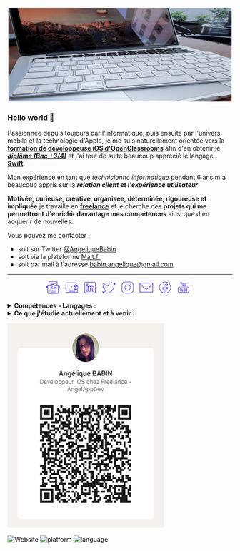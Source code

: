 <p align='center'>
<img alt="AngelAppDev" width="500" height="210" src="https://github.com/jessangel79/jessangel79/blob/main/karim-manjra-6ybGCLrzy_w-unsplash.jpg?raw=true">
</p>

### Hello world 👋
Passionnée depuis toujours par l'informatique, puis ensuite par l'univers mobile et la technologie d'Apple, je me suis naturellement orientée vers la **[formation de développeuse iOS d'OpenClassrooms](https://openclassrooms.com/fr/paths/69-developpeur-dapplication-ios)** afin d'en obtenir le ***[diplôme (Bac +3/4)](https://www.francecompetences.fr/recherche/rncp/27099/)*** et j'ai tout de suite beaucoup apprécié le langage **[Swift](https://www.apple.com/fr/swift/)**.

Mon expérience en tant que *technicienne informatique* pendant 6 ans m'a beaucoup appris sur la ***relation client et l'expérience utilisateur***.

**Motivée, curieuse, créative, organisée, déterminée, rigoureuse et impliquée** je travaille en **[freelance](https://www.malt.fr/profile/angeliquebabin)** et je cherche des **projets qui me permettront d'enrichir davantage mes compétences** ainsi que d'en acquérir de nouvelles.


Vous pouvez me contacter :
- soit sur Twitter [@AngeliqueBabin](https://twitter.com/AngeliqueBabin_)
- soit via la plateforme [Malt.fr](https://www.malt.fr/profile/angeliquebabin)
- soit par mail à l'adresse [babin.angelique@gmail.com](mailto:babin.angelique@gmail.com)

------------

<p align='center'>
  <a href="https://www.angelappdev.io/"><img height="30" src="https://github.com/jessangel79/jessangel79/blob/main/icons8-blog.png?raw=true"></a>&nbsp;&nbsp;
  <a href="https://www.malt.fr/profile/angeliquebabin"><img height="30" src="https://github.com/jessangel79/jessangel79/blob/main/icons8-home_office.png?raw=true"></a>&nbsp;&nbsp;
  <a href="https://www.linkedin.com/in/ang%C3%A9lique-babin-158aa874/"><img height="30" src="https://github.com/jessangel79/jessangel79/blob/main/icons8-linkedin.png?raw=true"></a>&nbsp;&nbsp;
  <a href="https://twitter.com/AngeliqueBabin_"><img height="30" src="https://github.com/jessangel79/jessangel79/blob/main/icons8-twitter.png?raw=true"></a>&nbsp;&nbsp;
  <a href="https://www.instagram.com/angelique.babin.angelappdev/"><img height="30" src="https://github.com/jessangel79/jessangel79/blob/main/icons8-instagram.png?raw=true"></a>&nbsp;&nbsp;
  <a href="mailto:babin.angelique@gmail.com"><img height="30" src="https://github.com/jessangel79/jessangel79/blob/main/icons8-envelope.png?raw=true"></a>&nbsp;&nbsp;
  <a href="https://www.facebook.com/angelique.babin.angelappdev"><img height="30" src="https://github.com/jessangel79/jessangel79/blob/main/icons8-facebook.png?raw=true"></a>&nbsp;&nbsp;
  <a href="https://www.youtube.com/channel/UCWixVGfNeihNp3BzxJ3LfGw/about?view_as=subscriber"><img height="30" src="https://github.com/jessangel79/jessangel79/blob/main/icons8-youtube.png?raw=true"></a>&nbsp;&nbsp;  
</p>

<details>
  <summary><strong>Compétences - Langages :</strong></summary>
    - Swift 5 - Xcode <br/>
    - Programmation Orientée Objet <br/>
    - Programmation Orientée Protocole <br/>
    - MVC <br/>
    - Core Data - Realm <br/>
    - API Rest <br/>
    - Tests Unitaires <br/>
    - Git & GitHub <br/>
    - Trello <br/>
    - Gestion de projet
</details>
    
<details>
  <summary><strong>Ce que j'étudie actuellement et à venir :</strong></summary>
    - Kotlin - Android Studio <br/>
    - MVVM <br/>
    - SwiftUI <br/>
    - Objective-C <br/>
    - FireStore - FireBase <br/>
    - GitLab <br/>
    - React Native <br/>
    - MVP <br/>
    - Flutter - Dart
</details>

<p>
  <a href="https://www.linkedin.com/in/ang%C3%A9lique-babin-158aa874"><img src="https://github.com/jessangel79/jessangel79/blob/main/QRCode-Photo_AB.png?raw=true" width="350"
     height="459">
  </a> 
</p>

<!-- ![Les statistiques d'AngelAppDev github](https://github-readme-stats.vercel.app/api?username=jessangel79&show_icons=true&hide=["prs","issues","contribs"]) -->

![Website](https://img.shields.io/website?down_color=lightgrey&down_message=down&style=plastic&up_message=online&url=https%3A%2F%2Fimg.shields.io%2Fwebsite%2Fhttps%2Fwww.angelappdev.fr)
![platform](https://img.shields.io/badge/platform-ios%20%7C%20watchos%20%7C%20osx-blue)
![language](https://img.shields.io/badge/language-swift%205.3-orange)
